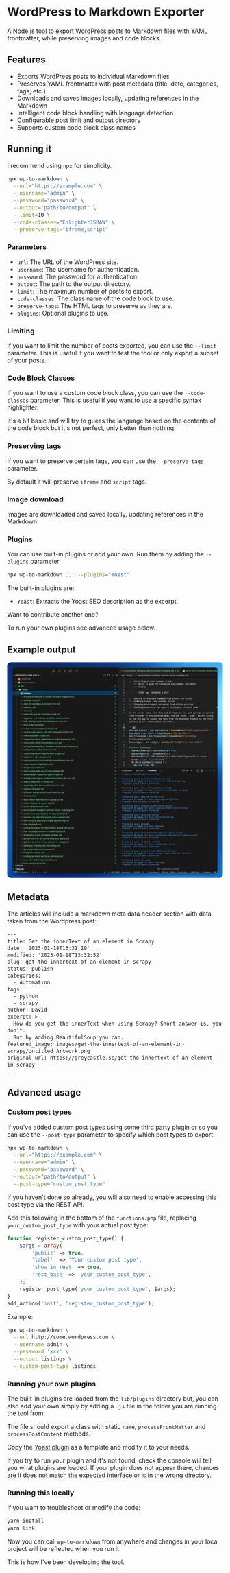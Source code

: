 # WordPress to Markdown Exporter

A Node.js tool to export WordPress posts to Markdown files with YAML frontmatter, while preserving images and code blocks.

## Features

- Exports WordPress posts to individual Markdown files
- Preserves YAML frontmatter with post metadata (title, date, categories, tags, etc.)
- Downloads and saves images locally, updating references in the Markdown
- Intelligent code block handling with language detection
- Configurable post limit and output directory
- Supports custom code block class names

## Running it

I recommend using `npx` for simplicity.


```bash
npx wp-to-markdown \
  --url="https://example.com" \
  --username="admin" \
  --password="password" \
  --output="path/to/output" \
  --limit=10 \
  --code-classes="EnlighterJSRAW" \
  --preserve-tags="iframe,script"
```

### Parameters

- `url`: The URL of the WordPress site.
- `username`: The username for authentication.
- `password`: The password for authentication.
- `output`: The path to the output directory.
- `limit`: The maximum number of posts to export.
- `code-classes`: The class name of the code block to use.
- `preserve-tags`: The HTML tags to preserve as they are.
- `plugins`: Optional plugins to use.

### Limiting

If you want to limit the number of posts exported, you can use the `--limit` parameter. This is useful if you want to test the tool or only export a subset of your posts.

### Code Block Classes

If you want to use a custom code block class, you can use the `--code-classes` parameter. This is useful if you want to use a specific syntax highlighter.

It's a bit basic and will try to guess the language based on the contents of the code block but it's not perfect, only better than nothing.

### Preserving tags

If you want to preserve certain tags, you can use the `--preserve-tags` parameter.

By default it will preserve `iframe` and `script` tags.

### Image download

Images are downloaded and saved locally, updating references in the Markdown.

### Plugins

You can use built-in plugins or add your own. Run them by adding the `--plugins` parameter.

```bash
npx wp-to-markdown ... --plugins="Yoast"
```

The built-in plugins are:

- `Yoast`: Extracts the Yoast SEO description as the excerpt.

Want to contribute another one?

To run your own plugins see advanced usage below.

## Example output

![Example output](example-output.png)

## Metadata

The articles will include a markdown meta data header section with data taken from the Wordpress post:

```
---
title: Get the innerText of an element in Scrapy
date: '2023-01-18T13:31:19'
modified: '2023-01-18T13:32:52'
slug: get-the-innertext-of-an-element-in-scrapy
status: publish
categories:
  - Automation
tags:
  - python
  - scrapy
author: David
excerpt: >-
  How do you get the innerText when using Scrapy? Short answer is, you don't.
  But by adding BeautifulSoup you can.
featured_image: images/get-the-innertext-of-an-element-in-scrapy/Untitled_Artwork.png
original_url: https://greycastle.se/get-the-innertext-of-an-element-in-scrapy
---
```

## Advanced usage

### Custom post types

If you've added custom post types using some third party plugin or so you can use the `--post-type` parameter to specify which post types to export.

```bash
npx wp-to-markdown \
  --url="https://example.com" \
  --username="admin" \
  --password="password" \
  --output="path/to/output" \
  --post-type="custom_post_type"
```

If you haven't done so already, you will also need to enable accessing this post type via the REST API.

Add this following in the bottom of the `functions.php` file, replacing `your_custom_post_type` with your actual post type:

```php
function register_custom_post_type() {
    $args = array(
        'public' => true,
        'label'  => 'Your custom post type',
        'show_in_rest' => true,
        'rest_base' => 'your_custom_post_type',
    );
    register_post_type('your_custom_post_type', $args);
}
add_action('init', 'register_custom_post_type');
```

Example:

```bash
npx wp-to-markdown \
  --url http://some.wordpress.com \
  --username admin \
  --password 'xxx' \
  --output listings \
  --custom-post-type listings
```

### Running your own plugins

The built-in plugins are loaded from the `lib/plugins` directory but, you can also add your own simply by adding a `.js` file in the folder you are running the tool from.

The file should export a class with static `name`, `processFrontMatter` and `processPostContent` methods.

Copy the [Yoast plugin](lib/plugins/yoast.js) as a template and modify it to your needs.

If you try to run your plugin and it's not found, check the console will tell you what plugins are loaded. If your plugin does not appear there, chances are it does not match the expected interface or is in the wrong directory.


### Running this locally

If you want to troubleshoot or modify the code:

```bash
yarn install
yarn link
```

Now you can call `wp-to-markdown` from anywhere and changes in your local project will be reflected when you run it.

This is how I've been developing the tool.

